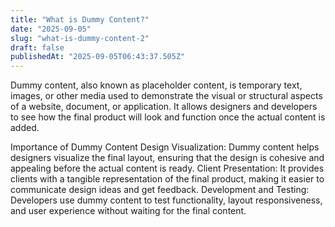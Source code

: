 ```yaml
---
title: "What is Dummy Content?"
date: "2025-09-05"
slug: "what-is-dummy-content-2"
draft: false
publishedAt: "2025-09-05T06:43:37.505Z"
---
```


Dummy content, also known as placeholder content, is temporary text, images, or other media used to demonstrate the visual or structural aspects of a website, document, or application. It allows designers and developers to see how the final product will look and function once the actual content is added.

Importance of Dummy Content
Design Visualization: Dummy content helps designers visualize the final layout, ensuring that the design is cohesive and appealing before the actual content is ready.
Client Presentation: It provides clients with a tangible representation of the final product, making it easier to communicate design ideas and get feedback.
Development and Testing: Developers use dummy content to test functionality, layout responsiveness, and user experience without waiting for the final content.